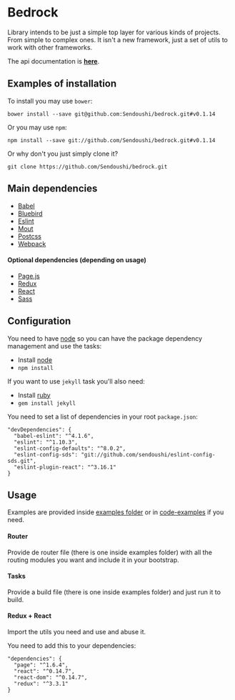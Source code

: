 # Bedrock

Library intends to be just a simple top layer for various kinds of projects. From simple to complex ones.
It isn't a new framework, just a set of utils to work with other frameworks.

The api documentation is **[here](doc/API.md)**.

## Examples of installation
To install you may use ```bower```:
```
bower install --save git@github.com:Sendoushi/bedrock.git#v0.1.14
```

Or you may use ```npm```:
```
npm install --save git://github.com/Sendoushi/bedrock.git#v0.1.14
```

Or why don't you just simply clone it?
```
git clone https://github.com/Sendoushi/bedrock.git
```

## Main dependencies
- [Babel](https://github.com/babel/babel)
- [Bluebird](https://github.com/petkaantonov/bluebird)
- [Eslint](https://github.com/eslint/eslint)
- [Mout](https://github.com/mout/mout)
- [Postcss](https://github.com/postcss/postcss)
- [Webpack](https://github.com/webpack/webpack)

#### Optional dependencies (depending on usage)
- [Page.js](https://github.com/visionmedia/page.js)
- [Redux](https://github.com/reactjs/redux)
- [React](https://github.com/facebook/react)
- [Sass](https://github.com/sass/sass)

## Configuration

You need to have [node](http://nodejs.org) so you can have the package dependency management and use the tasks:
- Install [node](http://nodejs.org)
- `npm install`

If you want to use ```jekyll``` task you'll also need:
- Install [ruby](https://www.ruby-lang.org/en/documentation/installation/)
- `gem install jekyll`

You need to set a list of dependencies in your root ```package.json```:
```
"devDependencies": {
  "babel-eslint": "^4.1.6",
  "eslint": "^1.10.3",
  "eslint-config-defaults": "^8.0.2",
  "eslint-config-sds": "git://github.com/sendoushi/eslint-config-sds.git",
  "eslint-plugin-react": "^3.16.1"
}
```

## Usage

Examples are provided inside [examples folder](https://github.com/Sendoushi/bedrock/tree/master/examples) or in [code-examples](https://github.com/Sendoushi/code-examples) if you need.

#### Router
Provide de router file (there is one inside examples folder) with all the routing modules you want and include it in your bootstrap.

#### Tasks
Provide a build file (there is one inside examples folder) and just run it to build.

#### Redux + React
Import the utils you need and use and abuse it.

You need to add this to your dependencies:
```
"dependencies": {
  "page": "^1.6.4",
  "react": "^0.14.7",
  "react-dom": "^0.14.7",
  "redux": "^3.3.1"
}
```
